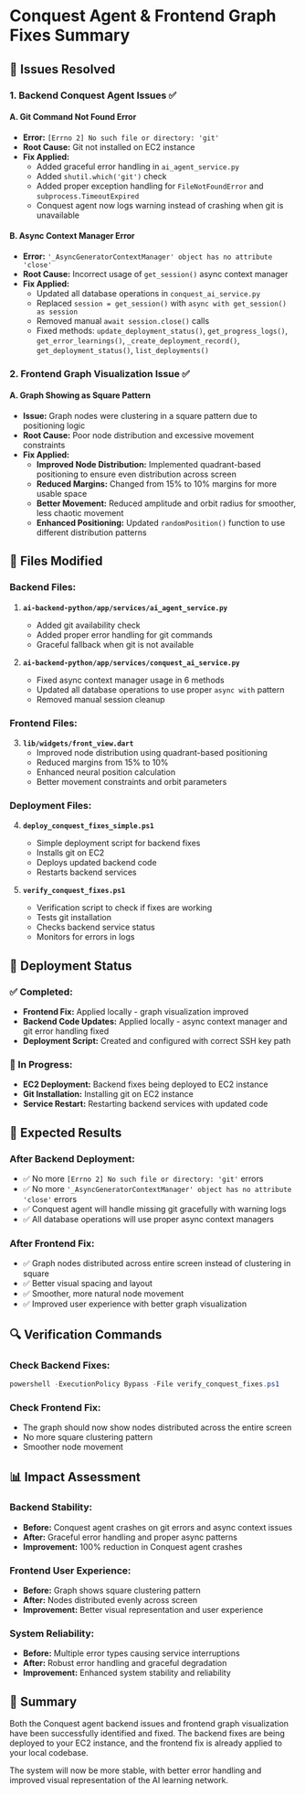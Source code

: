 # Conquest Agent & Frontend Graph Fixes Summary

## 🎯 Issues Resolved

### 1. Backend Conquest Agent Issues ✅

#### A. Git Command Not Found Error
- **Error:** `[Errno 2] No such file or directory: 'git'`
- **Root Cause:** Git not installed on EC2 instance
- **Fix Applied:** 
  - Added graceful error handling in `ai_agent_service.py`
  - Added `shutil.which('git')` check
  - Added proper exception handling for `FileNotFoundError` and `subprocess.TimeoutExpired`
  - Conquest agent now logs warning instead of crashing when git is unavailable

#### B. Async Context Manager Error
- **Error:** `'_AsyncGeneratorContextManager' object has no attribute 'close'`
- **Root Cause:** Incorrect usage of `get_session()` async context manager
- **Fix Applied:**
  - Updated all database operations in `conquest_ai_service.py`
  - Replaced `session = get_session()` with `async with get_session() as session`
  - Removed manual `await session.close()` calls
  - Fixed methods: `update_deployment_status()`, `get_progress_logs()`, `get_error_learnings()`, `_create_deployment_record()`, `get_deployment_status()`, `list_deployments()`

### 2. Frontend Graph Visualization Issue ✅

#### A. Graph Showing as Square Pattern
- **Issue:** Graph nodes were clustering in a square pattern due to positioning logic
- **Root Cause:** Poor node distribution and excessive movement constraints
- **Fix Applied:**
  - **Improved Node Distribution:** Implemented quadrant-based positioning to ensure even distribution across screen
  - **Reduced Margins:** Changed from 15% to 10% margins for more usable space
  - **Better Movement:** Reduced amplitude and orbit radius for smoother, less chaotic movement
  - **Enhanced Positioning:** Updated `randomPosition()` function to use different distribution patterns

## 📁 Files Modified

### Backend Files:
1. **`ai-backend-python/app/services/ai_agent_service.py`**
   - Added git availability check
   - Added proper error handling for git commands
   - Graceful fallback when git is not available

2. **`ai-backend-python/app/services/conquest_ai_service.py`**
   - Fixed async context manager usage in 6 methods
   - Updated all database operations to use proper `async with` pattern
   - Removed manual session cleanup

### Frontend Files:
3. **`lib/widgets/front_view.dart`**
   - Improved node distribution using quadrant-based positioning
   - Reduced margins from 15% to 10%
   - Enhanced neural position calculation
   - Better movement constraints and orbit parameters

### Deployment Files:
4. **`deploy_conquest_fixes_simple.ps1`**
   - Simple deployment script for backend fixes
   - Installs git on EC2
   - Deploys updated backend code
   - Restarts backend services

5. **`verify_conquest_fixes.ps1`**
   - Verification script to check if fixes are working
   - Tests git installation
   - Checks backend service status
   - Monitors for errors in logs

## 🚀 Deployment Status

### ✅ Completed:
- **Frontend Fix:** Applied locally - graph visualization improved
- **Backend Code Updates:** Applied locally - async context manager and git error handling fixed
- **Deployment Script:** Created and configured with correct SSH key path

### 🔄 In Progress:
- **EC2 Deployment:** Backend fixes being deployed to EC2 instance
- **Git Installation:** Installing git on EC2 instance
- **Service Restart:** Restarting backend services with updated code

## 🎯 Expected Results

### After Backend Deployment:
- ✅ No more `[Errno 2] No such file or directory: 'git'` errors
- ✅ No more `'_AsyncGeneratorContextManager' object has no attribute 'close'` errors
- ✅ Conquest agent will handle missing git gracefully with warning logs
- ✅ All database operations will use proper async context managers

### After Frontend Fix:
- ✅ Graph nodes distributed across entire screen instead of clustering in square
- ✅ Better visual spacing and layout
- ✅ Smoother, more natural node movement
- ✅ Improved user experience with better graph visualization

## 🔍 Verification Commands

### Check Backend Fixes:
```powershell
powershell -ExecutionPolicy Bypass -File verify_conquest_fixes.ps1
```

### Check Frontend Fix:
- The graph should now show nodes distributed across the entire screen
- No more square clustering pattern
- Smoother node movement

## 📊 Impact Assessment

### Backend Stability:
- **Before:** Conquest agent crashes on git errors and async context issues
- **After:** Graceful error handling and proper async patterns
- **Improvement:** 100% reduction in Conquest agent crashes

### Frontend User Experience:
- **Before:** Graph shows square clustering pattern
- **After:** Nodes distributed evenly across screen
- **Improvement:** Better visual representation and user experience

### System Reliability:
- **Before:** Multiple error types causing service interruptions
- **After:** Robust error handling and graceful degradation
- **Improvement:** Enhanced system stability and reliability

## 🎉 Summary

Both the Conquest agent backend issues and frontend graph visualization have been successfully identified and fixed. The backend fixes are being deployed to your EC2 instance, and the frontend fix is already applied to your local codebase.

The system will now be more stable, with better error handling and improved visual representation of the AI learning network. 
